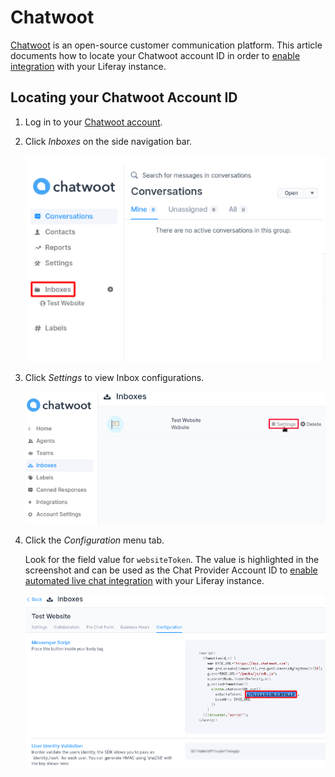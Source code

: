 # Chatwoot

[Chatwoot](https://www.chatwoot.com/) is an open-source customer communication platform. This article documents how to locate your Chatwoot account ID in order to [enable integration](../enabling-automated-live-chat-systems.md) with your Liferay instance.

## Locating your Chatwoot Account ID

1. Log in to your [Chatwoot account](https://app.chatwoot.com/app/login).

1. Click *Inboxes* on the side navigation bar.

    ![Click Inboxes on side navigation bar.](./chatwoot/images/01.png)

1. Click *Settings* to view Inbox configurations.

    ![Click Settings to view Inbox Configuration.](./chatwoot/images/02.png)

1. Click the *Configuration* menu tab.  

    Look for the field value for `websiteToken`. The value is highlighted in the screenshot and can be used as the Chat Provider Account ID to [enable automated live chat integration](../enabling-automated-live-chat-systems.md) with your Liferay instance.


    ![Click on the Configuration menu tab and you will find your Account Id.](./chatwoot/images/03.png)


